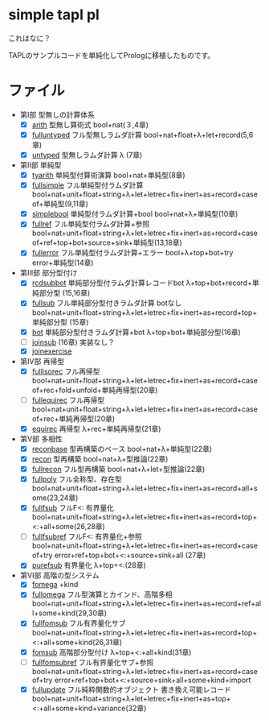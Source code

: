 # simple tapl pl

これはなに？

TAPLのサンプルコードを単純化してPrologに移植したものです。

# ファイル

- 第Ⅰ部 型無しの計算体系
    - [x] [arith](arith.pl) 型無し算術式 bool+nat(３,4章)
    - [x] [fulluntyped](fulluntyped.pl) フル型無しラムダ計算 bool+nat+float+λ+let+record(5,6章)
    - [x] [untyped](untyped.pl) 型無しラムダ計算 λ (7章)
- 第Ⅱ部 単純型
    - [x] [tyarith](tyarith.pl) 単純型付算術演算 bool+nat+単純型(8章)
    - [x] [fullsimple](fullsimple.pl) フル単純型付ラムダ計算 bool+nat+unit+float+string+λ+let+letrec+fix+inert+as+record+case of+単純型(9,11章)
    - [x] [simplebool](simplebool.pl) 単純型付ラムダ計算+bool bool+nat+λ+単純型(10章)
    - [x] [fullref](fullref.pl) フル単純型付ラムダ計算+参照 bool+nat+unit+float+string+λ+let+letrec+fix+inert+as+record+case of+ref+top+bot+source+sink+単純型(13,18章)
    - [x] [fullerror](fullerror.pl) フル単純型付ラムダ計算+エラー bool+λ+top+bot+try error+単純型(14章)
- 第Ⅲ部 部分型付け
    - [x] [rcdsubbot](rcdsubbot.pl) 単純部分型付ラムダ計算レコードbot λ+top+bot+record+単純部分型 (15,16章)
    - [x] [fullsub](fullsub.pl) フル単純部分型付きラムダ計算 botなし bool+nat+unit+float+string+λ+let+letrec+fix+inert+as+record+top+単純部分型 (15章)
    - [x] [bot](bot.pl) 単純部分型付きラムダ計算+bot λ+top+bot+単純部分型(16章)
    - [ ] [joinsub](joinsub.pl) (16章) 実装なし？
    - [x] [joinexercise](joinexercise.pl) 
- 第Ⅳ部 再帰型
    - [x] [fullisorec](fullisorec.pl) フル再帰型 bool+nat+unit+float+string+λ+let+letrec+fix+inert+as+record+case of+rec+fold+unfold+単純再帰型(20章)
    - [ ] [fullequirec](fullequirec.pl) フル再帰型 bool+nat+unit+float+string+λ+let+letrec+fix+inert+as+record+case of+rec+単純再帰型(20章)
    - [x] [equirec](equirec.pl) 再帰型 λ+rec+単純再帰型(21章)
- 第Ⅴ部 多相性
    - [x] [reconbase](reconbase.pl) 型再構築のベース bool+nat+λ+単純型(22章)
    - [x] [recon](recon.pl) 型再構築 bool+nat+λ+型推論(22章)
    - [x] [fullrecon](fullrecon.pl) フル型再構築 bool+nat+λ+let+型推論(22章)
    - [x] [fullpoly](fullpoly.pl) フル全称型、存在型 bool+nat+unit+float+string+λ+let+letrec+fix+inert+as+record+all+some(23,24章)
    - [x] [fullfsub](fullfsub.pl) フルF<: 有界量化 bool+nat+unit+float+string+λ+let+letrec+fix+inert+as+record+top+<:+all+some(26,28章)
    - [ ] [fullfsubref](fullfsubref.pl) フルF<: 有界量化+参照 bool+nat+unit+float+string+λ+let+letrec+fix+inert+as+record+case of+try error+ref+top+bot+<:+source+sink+all (27章)
    - [x] [purefsub](purefsub.pl) 有界量化 λ+top+<:(28章)
- 第Ⅵ部 高階の型システム
    - [x] [fomega](fomega.pl) +kind
    - [x] [fullomega](fullomega.pl) フル型演算とカインド、高階多相 bool+nat+unit+float+string+λ+let+letrec+fix+inert+as+record+ref+all+some+kind(29,30章)
    - [x] [fullfomsub](fullfomsub.pl) フル有界量化サブ bool+nat+unit+float+string+λ+let+letrec+fix+inert+as+record+top+<:+all+some+kind(26,31章)
    - [x] [fomsub](fomsub.pl) 高階部分型付け λ+top+<:+all+kind(31章)
    - [ ] [fullfomsubref](fullfomsubref.pl) フル有界量化サブ+参照 bool+nat+unit+float+string+λ+let+letrec+fix+inert+as+record+case of+try error+ref+top+bot+<:+source+sink+all+some+kind+import
    - [x] [fullupdate](fullupdate.pl) フル純粋関数的オブジェクト 書き換え可能レコード bool+nat+unit+float+string+λ+let+letrec+fix+inert+as+top+<:+all+some+kind+variance(32章)
